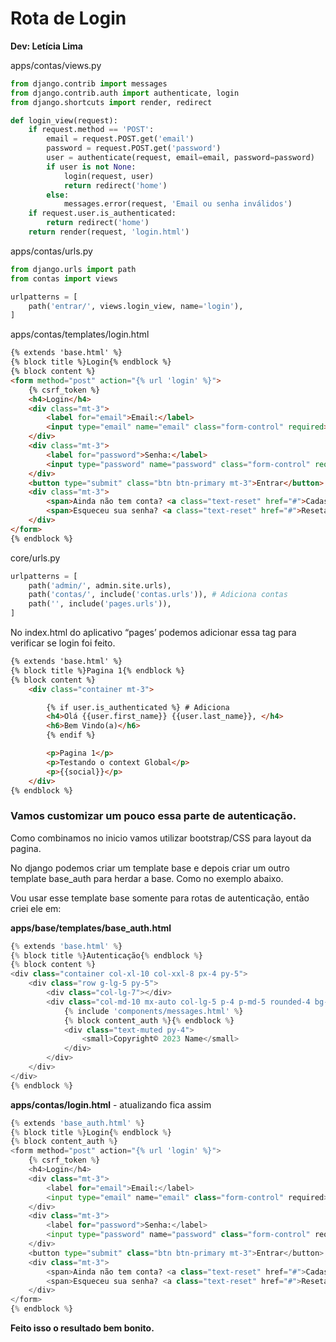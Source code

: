 # **Rota de Login**

**Dev: Letícia Lima**

apps/contas/views.py

```python
from django.contrib import messages
from django.contrib.auth import authenticate, login
from django.shortcuts import render, redirect

def login_view(request):
    if request.method == 'POST':
        email = request.POST.get('email')
        password = request.POST.get('password')
        user = authenticate(request, email=email, password=password)
        if user is not None:
            login(request, user)
            return redirect('home')
        else:
            messages.error(request, 'Email ou senha inválidos')
    if request.user.is_authenticated:
        return redirect('home')
    return render(request, 'login.html')
```

apps/contas/urls.py

```python
from django.urls import path
from contas import views 

urlpatterns = [
    path('entrar/', views.login_view, name='login'), 
]
```

apps/contas/templates/login.html

```html
{% extends 'base.html' %}
{% block title %}Login{% endblock %}
{% block content %} 
<form method="post" action="{% url 'login' %}">
    {% csrf_token %}
    <h4>Login</h4>
    <div class="mt-3">
        <label for="email">Email:</label>
        <input type="email" name="email" class="form-control" required>
    </div>  
    <div class="mt-3">
        <label for="password">Senha:</label>
        <input type="password" name="password" class="form-control" required>
    </div>
    <button type="submit" class="btn btn-primary mt-3">Entrar</button>
    <div class="mt-3">
        <span>Ainda não tem conta? <a class="text-reset" href="#">Cadastre-se</a></span><br>
        <span>Esqueceu sua senha? <a class="text-reset" href="#">Resetar</a></span>
    </div>  
</form>   
{% endblock %}
```

core/urls.py

```python
urlpatterns = [
    path('admin/', admin.site.urls),
    path('contas/', include('contas.urls')), # Adiciona contas
    path('', include('pages.urls')),
]
```

No index.html do aplicativo “pages’ podemos adicionar essa tag para verificar se login foi feito.

```html
{% extends 'base.html' %}
{% block title %}Pagina 1{% endblock %}
{% block content %}
	<div class="container mt-3">

		{% if user.is_authenticated %} # Adiciona 
		<h4>Olá {{user.first_name}} {{user.last_name}}, </h4>
		<h6>Bem Vindo(a)</h6>
		{% endif %} 

		<p>Pagina 1</p>
		<p>Testando o context Global</p>
		<p>{{social}}</p>
	</div>
{% endblock %}
```

### **Vamos customizar um pouco essa parte de autenticação.**

Como combinamos no inicio vamos utilizar bootstrap/CSS para layout da pagina.

No django podemos criar um template base e depois criar um outro template base_auth para herdar a base. Como no exemplo abaixo.

Vou usar esse template base somente para rotas de autenticação, então criei ele em:

**apps/base/templates/base_auth.html**

```python
{% extends 'base.html' %}
{% block title %}Autenticação{% endblock %}
{% block content %} 
<div class="container col-xl-10 col-xxl-8 px-4 py-5">
    <div class="row g-lg-5 py-5">
        <div class="col-lg-7"></div>
        <div class="col-md-10 mx-auto col-lg-5 p-4 p-md-5 rounded-4 bg-light shadow-sm">
            {% include 'components/messages.html' %}
            {% block content_auth %}{% endblock %}
            <div class="text-muted py-4">
                <small>Copyright© 2023 Name</small>
            </div>
        </div>
    </div>
</div> 
{% endblock %}
```

**apps/contas/login.html** - atualizando fica assim

```python
{% extends 'base_auth.html' %}
{% block title %}Login{% endblock %}
{% block content_auth %}
<form method="post" action="{% url 'login' %}">
    {% csrf_token %}
    <h4>Login</h4>
    <div class="mt-3">
        <label for="email">Email:</label>
        <input type="email" name="email" class="form-control" required>
    </div>  
    <div class="mt-3">
        <label for="password">Senha:</label>
        <input type="password" name="password" class="form-control" required>
    </div>
    <button type="submit" class="btn btn-primary mt-3">Entrar</button>
    <div class="mt-3">
        <span>Ainda não tem conta? <a class="text-reset" href="#">Cadastre-se</a></span><br>
        <span>Esqueceu sua senha? <a class="text-reset" href="#">Resetar</a></span>
    </div>  
</form>   
{% endblock %}
```

**Feito isso o resultado bem bonito.**